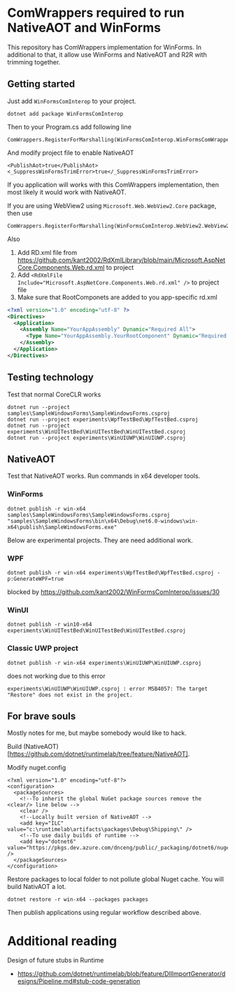 ComWrappers required to run NativeAOT and WinForms
=====================================================

This repository has ComWrappers implementation for WinForms.
In additional to that, it allow use WinForms and NativeAOT and R2R with trimming together.

## Getting started

Just add `WinFormsComInterop` to your project.

	dotnet add package WinFormsComInterop

Then to your Program.cs add following line

	ComWrappers.RegisterForMarshalling(WinFormsComInterop.WinFormsComWrappers.Instance);

And modify project file to enable NativeAOT
```
<PublishAot>true</PublishAot>
<_SuppressWinFormsTrimError>true</_SuppressWinFormsTrimError>
```

If you application will works with this ComWrappers implementation, then most likely it would work with NativeAOT.

If you are using WebView2 using `Microsoft.Web.WebView2.Core` package, then use 

	ComWrappers.RegisterForMarshalling(WinFormsComInterop.WebView2.WebView2ComWrapper.Instance);

Also 
1. Add RD.xml file from https://github.com/kant2002/RdXmlLibrary/blob/main/Microsoft.AspNetCore.Components.Web.rd.xml to project 
2. Add `<RdXmlFile Include="Microsoft.AspNetCore.Components.Web.rd.xml" />` to project file
3. Make sure that RootComponets are added to you app-specific rd.xml
```xml
<?xml version="1.0" encoding="utf-8" ?>
<Directives>
  <Application>
    <Assembly Name="YourAppAssembly" Dynamic="Required All">
      <Type Name="YourAppAssembly.YourRootComponent" Dynamic="Required All" />
    </Assembly>
  </Application>
</Directives>
```

## Testing technology

Test that normal CoreCLR works

	dotnet run --project samples\SampleWindowsForms\SampleWindowsForms.csproj
	dotnet run --project experiments\WpfTestBed\WpfTestBed.csproj
	dotnet run --project experiments\WinUITestBed\WinUITestBed\WinUITestBed.csproj
	dotnet run --project experiments\WinUIUWP\WinUIUWP.csproj

## NativeAOT
Test that NativeAOT works. 
Run commands in x64 developer tools.

### WinForms

	dotnet publish -r win-x64 samples\SampleWindowsForms\SampleWindowsForms.csproj
	"samples\SampleWindowsForms\bin\x64\Debug\net6.0-windows\win-x64\publish\SampleWindowsForms.exe"

Below are experimental projects. They are need additional work.

### WPF

	dotnet publish -r win-x64 experiments\WpfTestBed\WpfTestBed.csproj -p:GenerateWPF=true

 blocked by https://github.com/kant2002/WinFormsComInterop/issues/30

 ### WinUI

	dotnet publish -r win10-x64 experiments\WinUITestBed\WinUITestBed\WinUITestBed.csproj

### Classic UWP project

	dotnet publish -r win-x64 experiments\WinUIUWP\WinUIUWP.csproj

does not working due to this error 
```
experiments\WinUIUWP\WinUIUWP.csproj : error MSB4057: The target "Restore" does not exist in the project.
```

## For brave souls

Mostly notes for me, but maybe somebody would like to hack.

Build (NativeAOT)[https://github.com/dotnet/runtimelab/tree/feature/NativeAOT].

Modify nuget.config
```
<?xml version="1.0" encoding="utf-8"?>
<configuration>
  <packageSources>
    <!--To inherit the global NuGet package sources remove the <clear/> line below -->
    <clear />
    <!--Locally built version of NativeAOT -->
    <add key="ILC" value="c:\runtimelab\artifacts\packages\Debug\Shipping\" />
    <!--To use daily builds of runtime -->
    <add key="dotnet6" value="https://pkgs.dev.azure.com/dnceng/public/_packaging/dotnet6/nuget/v3/index.json" />
  </packageSources>
</configuration>
```

Restore packages to local folder to not pollute global Nuget cache. You will build NativAOT a lot.

	dotnet restore -r win-x64 --packages packages

Then publish applications using regular workflow described above.


# Additional reading

Design of future stubs in Runtime
- https://github.com/dotnet/runtimelab/blob/feature/DllImportGenerator/designs/Pipeline.md#stub-code-generation
